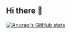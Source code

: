 ## Hi there 👋

[![Anurag's GitHub stats](https://github-readme-stats.vercel.app/api?username=qingchenyouforcc&theme=dark&count_private=true)](https://github.com/anuraghazra/github-readme-stats)


